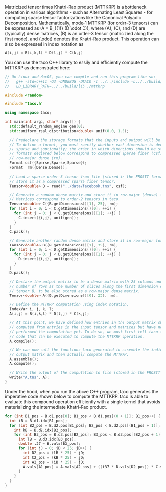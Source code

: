 Matricized tensor times Khatri-Rao product (MTTKRP) is a bottleneck operation in various algorithms - such as Alternating Least Squares - for computing sparse tensor factorizations like the Canonical Polyadic Decomposition. Mathematically, mode-1 MTTKRP (for order-3 tensors) can be expressed as \(A = B_{(1)} (D \odot C)\), where \(A\), \(C\), and \(D\) are (typically) dense matrices, \(B\) is an order-3 tensor (matricizied along the first mode), and \(\odot\) denotes the Khatri-Rao product. This operation can also be expressed in index notation as 

```c++
A(i,j) = B(i,k,l) * D(l,j) * C(k,j)
```

You can use the taco C++ library to easily and efficiently compute the MTTKRP as demonstrated here:

```c++
// On Linux and MacOS, you can compile and run this program like so:
//   g++ -std=c++11 -O3 -DNDEBUG -DTACO -I ../../include -L../../build/lib -ltaco mttkrp.cpp -o mttkrp
//   LD_LIBRARY_PATH=../../build/lib ./mttkrp

#include <random>

#include "taco.h"

using namespace taco;

int main(int argc, char* argv[]) {
  std::default_random_engine gen(0);
  std::uniform_real_distribution<double> unif(0.0, 1.0);

  // Predeclare the storage formats that the inputs and output will be stored as.
  // To define a format, you must specify whether each dimension is dense or 
  // sparse and (optionally) the order in which dimensions should be stored. The 
  // formats declared below correspond to compressed sparse fiber (csf) and 
  // row-major dense (rm).
  Format csf({Sparse,Sparse,Sparse});
  Format  rm({Dense,Dense});
 
  // Load a sparse order-3 tensor from file (stored in the FROSTT format) and 
  // store it as a compressed sparse fiber tensor.
  Tensor<double> B = read("../data/facebook.tns", csf);

  // Generate a random dense matrix and store it in row-major (dense) format. 
  // Matrices correspond to order-2 tensors in taco.
  Tensor<double> C({B.getDimensions()[1], 25}, rm);
  for (int i = 0; i < C.getDimensions()[0]; ++i) {
    for (int j = 0; j < C.getDimensions()[1]; ++j) {
      C.insert({i,j}, unif(gen));
    }
  }
  C.pack();

  // Generate another random dense matrix and store it in row-major format.
  Tensor<double> D({B.getDimensions()[2], 25}, rm);
  for (int i = 0; i < D.getDimensions()[0]; ++i) {
    for (int j = 0; j < D.getDimensions()[1]; ++j) {
      D.insert({i,j}, unif(gen));
    }
  }
  D.pack();

  // Declare the output matrix to be a dense matrix with 25 columns and the same 
  // number of rows as the number of slices along the first dimension of input 
  // tensor B, to be also stored as a row-major dense matrix.
  Tensor<double> A({B.getDimensions()[0], 25}, rm);

  // Define the MTTKRP computation using index notation.
  IndexVar i, j, k, l;
  A(i,j) = B(i,k,l) * D(l,j) * C(k,j);

  // At this point, we have defined how entries in the output matrix should be 
  // computed from entries in the input tensor and matrices but have not actually 
  // performed the computation yet. To do so, we must first tell taco to generate 
  // code that can be executed to compute the MTTKRP operation.
  A.compile();

  // We can now call the functions taco generated to assemble the indices of the 
  // output matrix and then actually compute the MTTKRP.
  A.assemble();
  A.compute();

  // Write the output of the computation to file (stored in the FROSTT format).
  write("A.tns", A);
}
```

Under the hood, when you run the above C++ program, taco generates the imperative code shown below to compute the MTTKRP. taco is able to evaluate this compound operation efficiently with a single kernel that avoids materializing the intermediate Khatri-Rao product.

```c++
for (int B1_pos = B.d1.pos[0]; B1_pos < B.d1.pos[(0 + 1)]; B1_pos++) {
  int iB = B.d1.idx[B1_pos];
  for (int B2_pos = B.d2.pos[B1_pos]; B2_pos < B.d2.pos[(B1_pos + 1)]; B2_pos++) {
    int kB = B.d2.idx[B2_pos];
    for (int B3_pos = B.d3.pos[B2_pos]; B3_pos < B.d3.pos[(B2_pos + 1)]; B3_pos++) {
      int lB = B.d3.idx[B3_pos];
      double t37 = B.vals[B3_pos];
      for (int jD = 0; jD < 25; jD++) {
        int D2_pos = (lB * 25) + jD;
        int C2_pos = (kB * 25) + jD;
        int A2_pos = (iB * 25) + jD;
        A.vals[A2_pos] = A.vals[A2_pos] + ((t37 * D.vals[D2_pos]) * C.vals[C2_pos]);
      }
    }
  }
}
```
